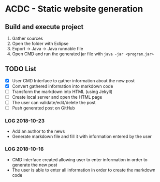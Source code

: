 # ACDC - Static website generation

## Build and execute project
1. Gather sources
2. Open the folder with Eclipse
3. Export -> Java -> Java runnable file
4. Open CMD and run the generated jar file with  ```java -jar <program.jar>```

## TODO List
- [x] User CMD Interface to gather information about the new post
- [x] Convert gathered information into markdown code
- [ ] Transform the markdown into HTML (using Jekyll)
- [ ] Create local server and open the HTML page
- [ ] The user can validate/edit/delete the post
- [ ] Push generated post on GitHub

### LOG 2018-10-23
- Add an author to the news
- Generate markdown file and fill it with information entered by the user

### LOG 2018-10-16
- CMD interface created allowing user to enter information in order to generate the new post
- The user is able to enter all information in order to create the markdown code
